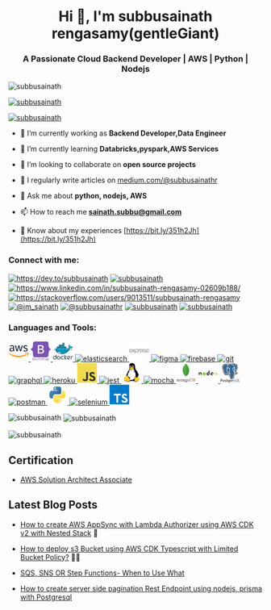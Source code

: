 <h1 align="center">Hi 👋, I'm subbusainath rengasamy(gentleGiant)</h1>
<h3 align="center">A Passionate Cloud Backend Developer | AWS | Python | Nodejs</h3>

<p align="left"> <img src="https://komarev.com/ghpvc/?username=subbusainath&label=Profile%20views&color=0e75b6&style=flat" alt="subbusainath" /> </p>

<p align="left"> <a href="https://github.com/ryo-ma/github-profile-trophy"><img src="https://github-profile-trophy.vercel.app/?username=subbusainath" alt="subbusainath" /></a> </p>

<p align="left"> <a href="https://twitter.com/subbusainath" target="blank"><img src="https://img.shields.io/twitter/follow/subbusainath?logo=twitter&style=for-the-badge" alt="subbusainath" /></a> </p>

- 🔭 I’m currently working as **Backend Developer,Data Engineer**

- 🌱 I’m currently learning **Databricks,pyspark,AWS Services**

- 👯 I’m looking to collaborate on **open source projects**

- 📝 I regularly write articles on [medium.com/@subbusainathr](https://www.medium.com/@subbusainathr)

- 💬 Ask me about **python, nodejs, AWS**

- 📫 How to reach me **sainath.subbu@gmail.com**

- 📄 Know about my experiences [https://bit.ly/351h2Jh](https://bit.ly/351h2Jh)

<h3 align="left">Connect with me:</h3>
<p align="left">
<a href="https://dev.to/subbusainath" target="blank"><img align="center" src="https://raw.githubusercontent.com/rahuldkjain/github-profile-readme-generator/master/src/images/icons/Social/devto.svg" alt="https://dev.to/subbusainath" height="30" width="40" /></a>
<a href="https://twitter.com/subbusainath" target="blank"><img align="center" src="https://raw.githubusercontent.com/rahuldkjain/github-profile-readme-generator/master/src/images/icons/Social/twitter.svg" alt="subbusainath" height="30" width="40" /></a>
<a href="https://linkedin.com/in/https://www.linkedin.com/in/subbusainath-rengasamy-02609b188/" target="blank"><img align="center" src="https://raw.githubusercontent.com/rahuldkjain/github-profile-readme-generator/master/src/images/icons/Social/linked-in-alt.svg" alt="https://www.linkedin.com/in/subbusainath-rengasamy-02609b188/" height="30" width="40" /></a>
<a href="https://stackoverflow.com/users/https://stackoverflow.com/users/9013511/subbusainath-rengasamy" target="blank"><img align="center" src="https://raw.githubusercontent.com/rahuldkjain/github-profile-readme-generator/master/src/images/icons/Social/stack-overflow.svg" alt="https://stackoverflow.com/users/9013511/subbusainath-rengasamy" height="30" width="40" /></a>
<a href="https://instagram.com/@im_sainath" target="blank"><img align="center" src="https://raw.githubusercontent.com/rahuldkjain/github-profile-readme-generator/master/src/images/icons/Social/instagram.svg" alt="@im_sainath" height="30" width="40" /></a>
<a href="https://medium.com/@subbusainathr" target="blank"><img align="center" src="https://raw.githubusercontent.com/rahuldkjain/github-profile-readme-generator/master/src/images/icons/Social/medium.svg" alt="@subbusainathr" height="30" width="40" /></a>
<a href="https://www.hackerrank.com/subbusainath" target="blank"><img align="center" src="https://raw.githubusercontent.com/rahuldkjain/github-profile-readme-generator/master/src/images/icons/Social/hackerrank.svg" alt="subbusainath" height="30" width="40" /></a>
<a href="https://www.leetcode.com/subbusainath" target="blank"><img align="center" src="https://raw.githubusercontent.com/rahuldkjain/github-profile-readme-generator/master/src/images/icons/Social/leet-code.svg" alt="subbusainath" height="30" width="40" /></a>
</p>

<h3 align="left">Languages and Tools:</h3>
<p align="left"> <a href="https://aws.amazon.com" target="_blank" rel="noreferrer"> <img src="https://raw.githubusercontent.com/devicons/devicon/master/icons/amazonwebservices/amazonwebservices-original-wordmark.svg" alt="aws" width="40" height="40"/> </a> <a href="https://getbootstrap.com" target="_blank" rel="noreferrer"> <img src="https://raw.githubusercontent.com/devicons/devicon/master/icons/bootstrap/bootstrap-plain-wordmark.svg" alt="bootstrap" width="40" height="40"/> </a> <a href="https://www.docker.com/" target="_blank" rel="noreferrer"> <img src="https://raw.githubusercontent.com/devicons/devicon/master/icons/docker/docker-original-wordmark.svg" alt="docker" width="40" height="40"/> </a> <a href="https://www.elastic.co" target="_blank" rel="noreferrer"> <img src="https://www.vectorlogo.zone/logos/elastic/elastic-icon.svg" alt="elasticsearch" width="40" height="40"/> </a> <a href="https://expressjs.com" target="_blank" rel="noreferrer"> <img src="https://raw.githubusercontent.com/devicons/devicon/master/icons/express/express-original-wordmark.svg" alt="express" width="40" height="40"/> </a> <a href="https://www.figma.com/" target="_blank" rel="noreferrer"> <img src="https://www.vectorlogo.zone/logos/figma/figma-icon.svg" alt="figma" width="40" height="40"/> </a> <a href="https://firebase.google.com/" target="_blank" rel="noreferrer"> <img src="https://www.vectorlogo.zone/logos/firebase/firebase-icon.svg" alt="firebase" width="40" height="40"/> </a> <a href="https://git-scm.com/" target="_blank" rel="noreferrer"> <img src="https://www.vectorlogo.zone/logos/git-scm/git-scm-icon.svg" alt="git" width="40" height="40"/> </a> <a href="https://graphql.org" target="_blank" rel="noreferrer"> <img src="https://www.vectorlogo.zone/logos/graphql/graphql-icon.svg" alt="graphql" width="40" height="40"/> </a> <a href="https://heroku.com" target="_blank" rel="noreferrer"> <img src="https://www.vectorlogo.zone/logos/heroku/heroku-icon.svg" alt="heroku" width="40" height="40"/> </a> <a href="https://developer.mozilla.org/en-US/docs/Web/JavaScript" target="_blank" rel="noreferrer"> <img src="https://raw.githubusercontent.com/devicons/devicon/master/icons/javascript/javascript-original.svg" alt="javascript" width="40" height="40"/> </a> <a href="https://jestjs.io" target="_blank" rel="noreferrer"> <img src="https://www.vectorlogo.zone/logos/jestjsio/jestjsio-icon.svg" alt="jest" width="40" height="40"/> </a> <a href="https://www.linux.org/" target="_blank" rel="noreferrer"> <img src="https://raw.githubusercontent.com/devicons/devicon/master/icons/linux/linux-original.svg" alt="linux" width="40" height="40"/> </a> <a href="https://mochajs.org" target="_blank" rel="noreferrer"> <img src="https://www.vectorlogo.zone/logos/mochajs/mochajs-icon.svg" alt="mocha" width="40" height="40"/> </a> <a href="https://www.mongodb.com/" target="_blank" rel="noreferrer"> <img src="https://raw.githubusercontent.com/devicons/devicon/master/icons/mongodb/mongodb-original-wordmark.svg" alt="mongodb" width="40" height="40"/> </a> <a href="https://nodejs.org" target="_blank" rel="noreferrer"> <img src="https://raw.githubusercontent.com/devicons/devicon/master/icons/nodejs/nodejs-original-wordmark.svg" alt="nodejs" width="40" height="40"/> </a> <a href="https://www.postgresql.org" target="_blank" rel="noreferrer"> <img src="https://raw.githubusercontent.com/devicons/devicon/master/icons/postgresql/postgresql-original-wordmark.svg" alt="postgresql" width="40" height="40"/> </a> <a href="https://postman.com" target="_blank" rel="noreferrer"> <img src="https://www.vectorlogo.zone/logos/getpostman/getpostman-icon.svg" alt="postman" width="40" height="40"/> </a> <a href="https://www.python.org" target="_blank" rel="noreferrer"> <img src="https://raw.githubusercontent.com/devicons/devicon/master/icons/python/python-original.svg" alt="python" width="40" height="40"/> </a> <a href="https://www.selenium.dev" target="_blank" rel="noreferrer"> <img src="https://raw.githubusercontent.com/detain/svg-logos/780f25886640cef088af994181646db2f6b1a3f8/svg/selenium-logo.svg" alt="selenium" width="40" height="40"/> </a> <a href="https://www.typescriptlang.org/" target="_blank" rel="noreferrer"> <img src="https://raw.githubusercontent.com/devicons/devicon/master/icons/typescript/typescript-original.svg" alt="typescript" width="40" height="40"/> </a> </p>

<p><img align="left" src="https://github-readme-stats.vercel.app/api/top-langs?username=subbusainath&show_icons=true&locale=en&layout=compact" alt="subbusainath" /></p>

<p>&nbsp;<img align="center" src="https://github-readme-stats.vercel.app/api?username=subbusainath&show_icons=true&locale=en" alt="subbusainath" /></p>

<p><img align="center" src="https://github-readme-streak-stats.herokuapp.com/?user=subbusainath&" alt="subbusainath" /></p>



## Certification

- [AWS Solution Architect Associate](https://www.credly.com/badges/49a3febb-da06-42dc-897d-527671880bb4/public_url)


## Latest Blog Posts

- [How to create AWS AppSync with Lambda Authorizer using AWS CDK v2 with Nested Stack](https://medium.com/aws-in-plain-english/how-to-create-aws-appsync-with-lambda-authorizer-using-aws-cdk-v2-with-nested-stack-66c69f609f84) 🚀

- [How to deploy s3 Bucket using AWS CDK Typescript with Limited Bucket Policy?](https://subbusainathr.medium.com/how-to-deploy-s3-bucket-using-aws-cdk-typescript-with-limited-bucket-policy-75142edae4b8) 🧗‍♂️

- [SQS, SNS OR Step Functions- When to Use What](https://www.antstack.io/blog/SNS-SQS-StepFunction-When-to-Use-What/)

- [How to create server side pagination Rest Endpoint using nodejs, prisma with Postgresql](https://dev.to/subbusainath/how-to-create-server-side-pagination-rest-api-endpoint-using-nodejs-prisma-with-postgresql-54l6)




